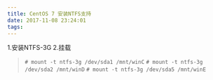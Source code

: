 ```yaml
---
title: CentOS 7 安装NTFS支持
date: 2017-11-08 23:24:01
tags:
---
```


1.安装NTFS-3G
2.挂载
>`# mount -t ntfs-3g /dev/sda1 /mnt/winC`
>`# mount -t ntfs-3g /dev/sda2 /mnt/winD`
>`# mount -t ntfs-3g /dev/sda5 /mnt/winE`